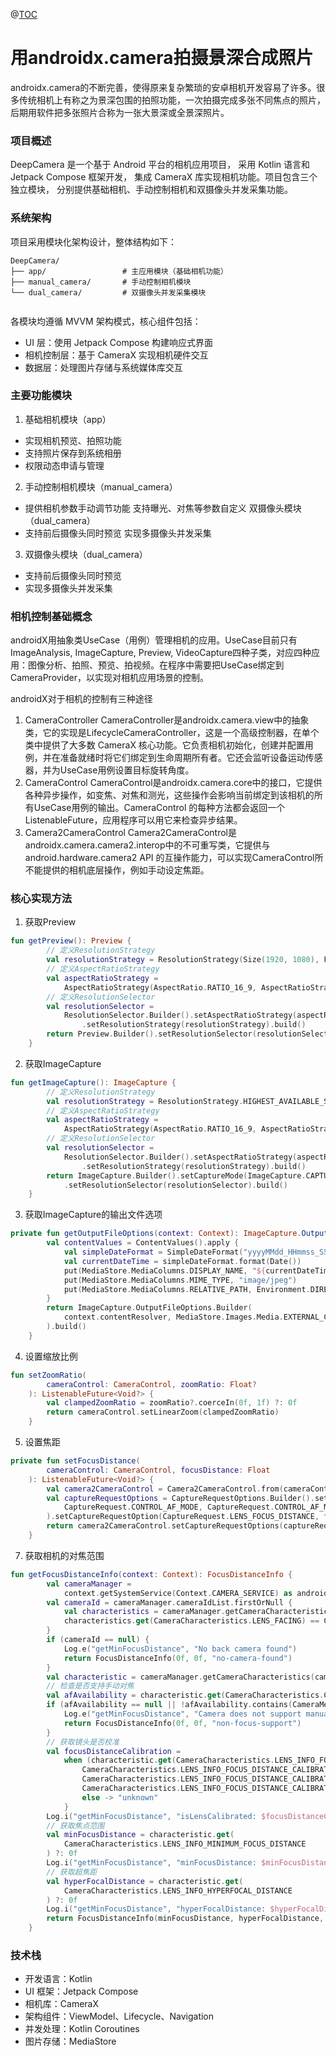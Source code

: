 @[TOC](用androidx.camera拍摄景深合成照片)
# 用androidx.camera拍摄景深合成照片

androidx.camera的不断完善，使得原来复杂繁琐的安卓相机开发容易了许多。很多传统相机上有称之为景深包围的拍照功能，一次拍摄完成多张不同焦点的照片，后期用软件把多张照片合称为一张大景深或全景深照片。

### 项目概述
DeepCamera 是一个基于 Android 平台的相机应用项目，
采用 Kotlin 语言和 Jetpack Compose 框架开发，
集成 CameraX 库实现相机功能。项目包含三个独立模块，
分别提供基础相机、手动控制相机和双摄像头并发采集功能。
### 系统架构
项目采用模块化架构设计，整体结构如下：

```language  
DeepCamera/  
├── app/                 # 主应用模块（基础相机功能）  
├── manual_camera/       # 手动控制相机模块  
└── dual_camera/         # 双摄像头并发采集模块  
  
```
各模块均遵循 MVVM 架构模式，核心组件包括：
- UI 层：使用 Jetpack Compose 构建响应式界面
- 相机控制层：基于 CameraX 实现相机硬件交互
- 数据层：处理图片存储与系统媒体库交互

### 主要功能模块
1. 基础相机模块（app）
- 实现相机预览、拍照功能
- 支持照片保存到系统相册
- 权限动态申请与管理
2. 手动控制相机模块（manual_camera）
- 提供相机参数手动调节功能 支持曝光、对焦等参数自定义 双摄像头模块（dual_camera）
-  支持前后摄像头同时预览 实现多摄像头并发采集
3. 双摄像头模块（dual_camera）
- 支持前后摄像头同时预览
- 实现多摄像头并发采集
### 相机控制基础概念
androidX用抽象类UseCase（用例）管理相机的应用。UseCase目前只有ImageAnalysis, ImageCapture, Preview, VideoCapture四种子类，对应四种应用：图像分析、拍照、预览、拍视频。在程序中需要把UseCase绑定到CameraProvider，以实现对相机应用场景的控制。

androidX对于相机的控制有三种途径
1. CameraController
   CameraController是androidx.camera.view中的抽象类，它的实现是LifecycleCameraController，这是一个高级控制器，在单个类中提供了大多数 CameraX 核心功能。它负责相机初始化，创建并配置用例，并在准备就绪时将它们绑定到生命周期所有者。它还会监听设备运动传感器，并为UseCase用例设置目标旋转角度。
2. CameraControl
   CameraControl是androidx.camera.core中的接口，它提供各种异步操作，如变焦、对焦和测光，这些操作会影响当前绑定到该相机的所有UseCase用例的输出。CameraControl 的每种方法都会返回一个 ListenableFuture，应用程序可以用它来检查异步结果。
3. Camera2CameraControl
   Camera2CameraControl是androidx.camera.camera2.interop中的不可重写类，它提供与 android.hardware.camera2 API 的互操作能力，可以实现CameraControl所不能提供的相机底层操作，例如手动设定焦距。

### 核心实现方法
1. 获取Preview
```kotlin
fun getPreview(): Preview {
        // 定义ResolutionStrategy
        val resolutionStrategy = ResolutionStrategy(Size(1920, 1080), FALLBACK_RULE_CLOSEST_LOWER)
        // 定义AspectRatioStrategy
        val aspectRatioStrategy =
            AspectRatioStrategy(AspectRatio.RATIO_16_9, AspectRatioStrategy.FALLBACK_RULE_AUTO)
        // 定义ResolutionSelector
        val resolutionSelector =
            ResolutionSelector.Builder().setAspectRatioStrategy(aspectRatioStrategy)
                .setResolutionStrategy(resolutionStrategy).build()
        return Preview.Builder().setResolutionSelector(resolutionSelector).build()
    }
```

2. 获取ImageCapture
```kotlin
fun getImageCapture(): ImageCapture {
        // 定义ResolutionStrategy
        val resolutionStrategy = ResolutionStrategy.HIGHEST_AVAILABLE_STRATEGY
        // 定义AspectRatioStrategy
        val aspectRatioStrategy =
            AspectRatioStrategy(AspectRatio.RATIO_16_9, AspectRatioStrategy.FALLBACK_RULE_AUTO)
        // 定义ResolutionSelector
        val resolutionSelector =
            ResolutionSelector.Builder().setAspectRatioStrategy(aspectRatioStrategy)
                .setResolutionStrategy(resolutionStrategy).build()
        return ImageCapture.Builder().setCaptureMode(ImageCapture.CAPTURE_MODE_MINIMIZE_LATENCY)
            .setResolutionSelector(resolutionSelector).build()
    }
```

3. 获取ImageCapture的输出文件选项
```kotlin
private fun getOutputFileOptions(context: Context): ImageCapture.OutputFileOptions {
        val contentValues = ContentValues().apply {
            val simpleDateFormat = SimpleDateFormat("yyyyMMdd_HHmmss_SSS", Locale.getDefault())
            val currentDateTime = simpleDateFormat.format(Date())
            put(MediaStore.MediaColumns.DISPLAY_NAME, "${currentDateTime}.jpg")
            put(MediaStore.MediaColumns.MIME_TYPE, "image/jpeg")
            put(MediaStore.MediaColumns.RELATIVE_PATH, Environment.DIRECTORY_PICTURES)
        }
        return ImageCapture.OutputFileOptions.Builder(
            context.contentResolver, MediaStore.Images.Media.EXTERNAL_CONTENT_URI, contentValues
        ).build()
    }
```

4. 设置缩放比例
```kotlin
fun setZoomRatio(
        cameraControl: CameraControl, zoomRatio: Float?
    ): ListenableFuture<Void?> {
        val clampedZoomRatio = zoomRatio?.coerceIn(0f, 1f) ?: 0f
        return cameraControl.setLinearZoom(clampedZoomRatio)
    }
```
5. 设置焦距

```kotlin
private fun setFocusDistance(
        cameraControl: CameraControl, focusDistance: Float
    ): ListenableFuture<Void?> {
        val camera2CameraControl = Camera2CameraControl.from(cameraControl)
        val captureRequestOptions = CaptureRequestOptions.Builder().setCaptureRequestOption(
            CaptureRequest.CONTROL_AF_MODE, CaptureRequest.CONTROL_AF_MODE_OFF
        ).setCaptureRequestOption(CaptureRequest.LENS_FOCUS_DISTANCE, focusDistance).build()
        return camera2CameraControl.setCaptureRequestOptions(captureRequestOptions)
    }
```

7. 获取相机的对焦范围

```kotlin
fun getFocusDistanceInfo(context: Context): FocusDistanceInfo {
        val cameraManager =
            context.getSystemService(Context.CAMERA_SERVICE) as android.hardware.camera2.CameraManager
        val cameraId = cameraManager.cameraIdList.firstOrNull {
            val characteristics = cameraManager.getCameraCharacteristics(it)
            characteristics.get(CameraCharacteristics.LENS_FACING) == CameraMetadata.LENS_FACING_BACK
        }
        if (cameraId == null) {
            Log.e("getMinFocusDistance", "No back camera found")
            return FocusDistanceInfo(0f, 0f, "no-camera-found")
        }
        val characteristic = cameraManager.getCameraCharacteristics(cameraId)
        // 检查是否支持手动对焦
        val afAvailability = characteristic.get(CameraCharacteristics.CONTROL_AF_AVAILABLE_MODES)
        if (afAvailability == null || !afAvailability.contains(CameraMetadata.CONTROL_AF_MODE_OFF)) {
            Log.e("getMinFocusDistance", "Camera does not support manual focus")
            return FocusDistanceInfo(0f, 0f, "non-focus-support")
        }
        // 获取镜头是否校准
        val focusDistanceCalibration =
            when (characteristic.get(CameraCharacteristics.LENS_INFO_FOCUS_DISTANCE_CALIBRATION)) {
                CameraCharacteristics.LENS_INFO_FOCUS_DISTANCE_CALIBRATION_UNCALIBRATED -> "uncalibrated"
                CameraCharacteristics.LENS_INFO_FOCUS_DISTANCE_CALIBRATION_CALIBRATED -> "calibrated"
                CameraCharacteristics.LENS_INFO_FOCUS_DISTANCE_CALIBRATION_APPROXIMATE -> "approximate"
                else -> "unknown"
            }
        Log.i("getMinFocusDistance", "isLensCalibrated: $focusDistanceCalibration")
        // 获取焦点范围
        val minFocusDistance = characteristic.get(
            CameraCharacteristics.LENS_INFO_MINIMUM_FOCUS_DISTANCE
        ) ?: 0f
        Log.i("getMinFocusDistance", "minFocusDistance: $minFocusDistance")
        // 获取超焦距
        val hyperFocalDistance = characteristic.get(
            CameraCharacteristics.LENS_INFO_HYPERFOCAL_DISTANCE
        ) ?: 0f
        Log.i("getMinFocusDistance", "hyperFocalDistance: $hyperFocalDistance")
        return FocusDistanceInfo(minFocusDistance, hyperFocalDistance, focusDistanceCalibration)
    }
```

### 技术栈
- 开发语言：Kotlin
- UI 框架：Jetpack Compose
- 相机库：CameraX
- 架构组件：ViewModel、Lifecycle、Navigation
- 并发处理：Kotlin Coroutines
- 图片存储：MediaStore
